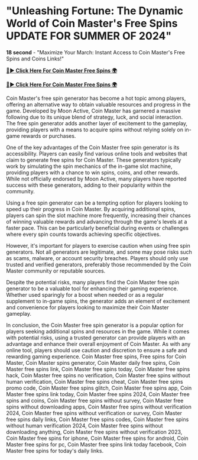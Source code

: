 # "Unleashing Fortune: The Dynamic World of Coin Master's Free Spins UPDATE FOR SUMMER OF 2024"


**18 second** - "Maximize Your March: Instant Access to Coin Master's Free Spins and Coins Links!"

[**🔴► Click Here For Coin Master Free Spins 🌍**](https://moroccino.github.io/CoinMaster/)

[**🔴► Click Here For Coin Master Free Spins 🌍**](https://moroccino.github.io/CoinMaster/)
 
Coin Master's free spin generator has become a hot topic among players, offering an alternative way to obtain valuable resources and progress in the game. Developed by Moon Active, Coin Master has garnered a massive following due to its unique blend of strategy, luck, and social interaction. The free spin generator adds another layer of excitement to the gameplay, providing players with a means to acquire spins without relying solely on in-game rewards or purchases.

One of the key advantages of the Coin Master free spin generator is its accessibility. Players can easily find various online tools and websites that claim to generate free spins for Coin Master. These generators typically work by simulating the spin mechanics of the in-game slot machine, providing players with a chance to win spins, coins, and other rewards. While not officially endorsed by Moon Active, many players have reported success with these generators, adding to their popularity within the community.

Using a free spin generator can be a tempting option for players looking to speed up their progress in Coin Master. By acquiring additional spins, players can spin the slot machine more frequently, increasing their chances of winning valuable rewards and advancing through the game's levels at a faster pace. This can be particularly beneficial during events or challenges where every spin counts towards achieving specific objectives.

However, it's important for players to exercise caution when using free spin generators. Not all generators are legitimate, and some may pose risks such as scams, malware, or account security breaches. Players should only use trusted and verified generators, preferably those recommended by the Coin Master community or reputable sources.

Despite the potential risks, many players find the Coin Master free spin generator to be a valuable tool for enhancing their gaming experience. Whether used sparingly for a boost when needed or as a regular supplement to in-game spins, the generator adds an element of excitement and convenience for players looking to maximize their Coin Master gameplay.

In conclusion, the Coin Master free spin generator is a popular option for players seeking additional spins and resources in the game. While it comes with potential risks, using a trusted generator can provide players with an advantage and enhance their overall enjoyment of Coin Master. As with any online tool, players should use caution and discretion to ensure a safe and rewarding gaming experience.
Coin Master free spins, Free spins for Coin Master, Coin Master spins generator, Coin Master daily free spins, Coin Master free spins link, Coin Master free spins today, Coin Master free spins hack, Coin Master free spins no verification, Coin Master free spins without human verification, Coin Master free spins cheat, Coin Master free spins promo code, Coin Master free spins glitch, Coin Master free spins app, Coin Master free spins link today, Coin Master free spins 2024, Coin Master free spins and coins, Coin Master free spins without survey, Coin Master free spins without downloading apps, Coin Master free spins without verification 2024, Coin Master free spins without verification or survey, Coin Master free spins daily links, Coin Master free spins codes, Coin Master free spins without human verification 2024, Coin Master free spins without downloading anything, Coin Master free spins without verification 2023, Coin Master free spins for iphone, Coin Master free spins for android, Coin Master free spins for pc, Coin Master free spins link today facebook, Coin Master free spins for today's daily links.
